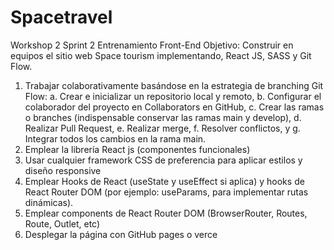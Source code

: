# Spacetravel

Workshop 2 Sprint 2 Entrenamiento Front-End
Objetivo: Construir en equipos el sitio web Space tourism implementando, React 
JS, SASS y Git Flow.
1. Trabajar colaborativamente basándose en la estrategia de branching Git 
Flow:
a. Crear e inicializar un repositorio local y remoto,
b. Configurar el colaborador del proyecto en Collaborators en GitHub,
c. Crear las ramas o branches (indispensable conservar las ramas main y 
develop),
d. Realizar Pull Request,
e. Realizar merge,
f. Resolver conflictos, y
g. Integrar todos los cambios en la rama main.
2. Emplear la librería React js (componentes funcionales)
3. Usar cualquier framework CSS de preferencia para aplicar estilos y diseño 
responsive
4. Emplear Hooks de React (useState y useEffect si aplica) y hooks de React 
Router DOM (por ejemplo: useParams, para implementar rutas dinámicas).
5. Emplear components de React Router DOM (BrowserRouter, Routes, Route, 
Outlet, etc)
6. Desplegar la página con GitHub pages o verce

